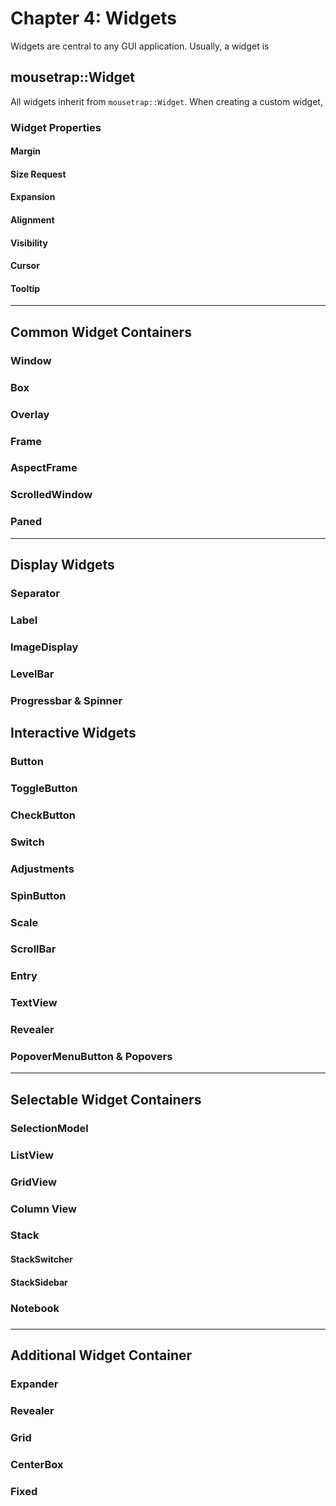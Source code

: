 # Chapter 4: Widgets

Widgets are central to any GUI application. Usually, a widget is 

## mousetrap::Widget

All widgets inherit from `mousetrap::Widget`. When creating a custom widget, 

### Widget Properties

#### Margin

#### Size Request

#### Expansion

#### Alignment

#### Visibility

#### Cursor

#### Tooltip

---

## Common Widget Containers

### Window

### Box

### Overlay

### Frame

### AspectFrame

### ScrolledWindow

### Paned

---

## Display Widgets

### Separator

### Label

### ImageDisplay

### LevelBar

### Progressbar & Spinner 

## Interactive Widgets

### Button

### ToggleButton

### CheckButton

### Switch

### Adjustments

### SpinButton

### Scale

### ScrollBar

### Entry

### TextView

### Revealer

### PopoverMenuButton & Popovers

---

## Selectable Widget Containers

### SelectionModel

### ListView

### GridView

### Column View

### Stack

#### StackSwitcher

#### StackSidebar

### Notebook

### 

---

## Additional Widget Container

### Expander

### Revealer

### Grid

### CenterBox

### Fixed



